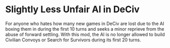 # Slightly Less Unfair AI in DeCiv
For anyone who hates how many new games in DeCiv are lost due to the AI boxing them in during the first 10 turns and seeks a minor reprieve from the abuse of forward settling. With this mod, the AI is no longer allowed to build Civilian Convoys or Search for Survivors during its first 20 turns.
